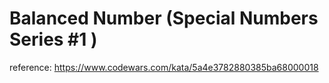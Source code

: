 # Balanced Number (Special Numbers Series #1 )

reference: https://www.codewars.com/kata/5a4e3782880385ba68000018
